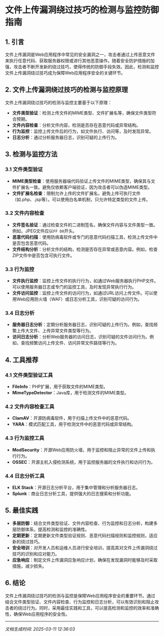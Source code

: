 # 文件上传漏洞绕过技巧的检测与监控防御指南

## 1. 引言

文件上传漏洞是Web应用程序中常见的安全漏洞之一，攻击者通过上传恶意文件来执行任意代码、获取服务器权限或进行其他恶意操作。随着安全防护措施的加强，攻击者不断开发新的绕过技巧，使得传统的防御手段失效。因此，检测和监控文件上传漏洞绕过技巧成为保障Web应用程序安全的关键环节。

## 2. 文件上传漏洞绕过技巧的检测与监控原理

文件上传漏洞绕过技巧的检测与监控主要基于以下原理：

- **文件类型验证**：检测上传文件的MIME类型、文件扩展名等，确保文件类型符合预期。
- **文件内容检查**：分析文件内容，检测是否存在恶意代码或异常结构。
- **行为监控**：监控上传文件后的行为，如文件执行、访问等，及时发现异常。
- **日志分析**：通过分析服务器日志，识别可疑的上传行为。

## 3. 检测与监控方法

### 3.1 文件类型验证

- **MIME类型检查**：使用服务器端代码验证上传文件的MIME类型，确保其与文件扩展名一致。避免仅依赖客户端验证，因为攻击者可以伪造MIME类型。
- **文件扩展名检查**：限制允许上传的文件扩展名，避免上传可执行文件（如.php、.jsp等）。可以使用白名单机制，只允许特定类型的文件上传。

### 3.2 文件内容检查

- **文件签名验证**：通过检查文件的二进制签名，确保文件内容与文件类型一致。例如，JPEG文件应以`FF D8`开头。
- **恶意代码扫描**：使用防病毒软件或专门的恶意代码扫描工具，检测上传文件中是否包含恶意代码。
- **文件结构分析**：分析文件的结构，检测是否存在异常或恶意内容。例如，检查ZIP文件中是否包含可执行文件。

### 3.3 行为监控

- **文件执行监控**：监控上传文件的执行行为，如通过Web服务器执行PHP文件。可以使用服务器日志或专门的监控工具，及时发现异常执行行为。
- **文件访问监控**：监控上传文件的访问行为，如通过URL访问上传文件。可以使用Web应用防火墙（WAF）或日志分析工具，识别可疑的访问行为。

### 3.4 日志分析

- **服务器日志分析**：定期分析服务器日志，识别可疑的上传行为。例如，查找频繁上传大文件、上传异常文件类型等行为。
- **访问日志分析**：分析Web服务器的访问日志，识别可疑的文件访问行为。例如，查找频繁访问上传文件、访问异常文件路径等行为。

## 4. 工具推荐

### 4.1 文件类型验证工具

- **FileInfo**：PHP扩展，用于获取文件的MIME类型。
- **MimeTypeDetector**：Java库，用于检测文件的MIME类型。

### 4.2 文件内容检查工具

- **ClamAV**：开源防病毒软件，用于扫描上传文件中的恶意代码。
- **YARA**：模式匹配工具，用于检测文件中的恶意代码或异常结构。

### 4.3 行为监控工具

- **ModSecurity**：开源Web应用防火墙，用于监控和阻止异常的文件上传和执行行为。
- **OSSEC**：开源主机入侵检测系统，用于监控服务器的文件执行和访问行为。

### 4.4 日志分析工具

- **ELK Stack**：开源日志分析平台，用于集中管理和分析服务器日志。
- **Splunk**：商业日志分析工具，提供强大的日志搜索和分析功能。

## 5. 最佳实践

- **多层防御**：结合文件类型验证、文件内容检查、行为监控和日志分析，构建多层防御体系，提高检测和监控的准确性。
- **定期更新**：定期更新文件类型验证规则、恶意代码扫描规则和监控规则，适应新的绕过技巧。
- **安全培训**：对开发人员和运维人员进行安全培训，提高其对文件上传漏洞绕过技巧的识别和应对能力。
- **应急响应**：制定文件上传漏洞应急响应计划，确保在发现漏洞时能够及时采取措施，减少损失。

## 6. 结论

文件上传漏洞绕过技巧的检测与监控是保障Web应用程序安全的重要环节。通过结合文件类型验证、文件内容检查、行为监控和日志分析，可以有效识别和阻止攻击者的绕过行为。同时，采用最佳实践和工具，可以提高检测和监控的效率和准确性，确保Web应用程序的安全性。

---

*文档生成时间: 2025-03-11 12:36:03*
